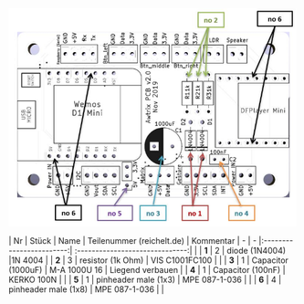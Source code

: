 ![B4J](assets/pcb.jpg)

| Nr | Stück | Name                     | Teilenummer (reichelt.de)                  | Kommentar
| -  | - |:------------------------:| :------------------------------:| |
| **1**  | 2 | diode (1N4004) |1N 4004 |
| **2**  | 3 | resistor (1k Ohm)               | VIS C1001FC100 | |
| **3**  | 1 | Capacitor (1000uF)       | M-A 1000U 16 | Liegend verbauen |
| **4**  | 1 | Capacitor (100nF)            | KERKO 100N |  |
| **5**  | 1 | pinheader male (1x3)           |  MPE 087-1-036 | |
| **6**  | 4 | pinheader male (1x8)              |  MPE 087-1-036 | | 